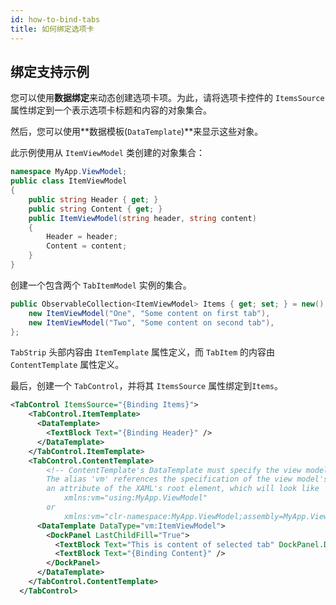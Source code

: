 ```yaml
---
id: how-to-bind-tabs
title: 如何绑定选项卡
---
```



## 绑定支持示例

您可以使用**数据绑定**来动态创建选项卡项。为此，请将选项卡控件的 `ItemsSource` 属性绑定到一个表示选项卡标题和内容的对象集合。

然后，您可以使用**数据模板(`DataTemplate`)**来显示这些对象。

此示例使用从 `ItemViewModel` 类创建的对象集合：

```csharp
namespace MyApp.ViewModel;
public class ItemViewModel
{
    public string Header { get; }
    public string Content { get; }
    public ItemViewModel(string header, string content)
    {
        Header = header;
        Content = content;
    }
}
```

创建一个包含两个 `TabItemModel` 实例的集合。

```csharp
public ObservableCollection<ItemViewModel> Items { get; set; } = new() { 
    new ItemViewModel("One", "Some content on first tab"),
    new ItemViewModel("Two", "Some content on second tab"),
};
```

`TabStrip` 头部内容由 `ItemTemplate` 属性定义，而 `TabItem` 的内容由 `ContentTemplate` 属性定义。

最后，创建一个 `TabControl`，并将其 `ItemsSource` 属性绑定到`Items`。

```xml
<TabControl ItemsSource="{Binding Items}">
    <TabControl.ItemTemplate>
      <DataTemplate>
        <TextBlock Text="{Binding Header}" />
      </DataTemplate>
    </TabControl.ItemTemplate>
    <TabControl.ContentTemplate>
        <!-- ContentTemplate's DataTemplate must specify the view model in DataType.
        The alias 'vm' references the specification of the view model's namespace in 
        an attribute of the XAML's root element, which will look like
            xmlns:vm="using:MyApp.ViewModel"
        or
            xmlns:vm="clr-namespace:MyApp.ViewModel;assembly=MyApp.ViewModel" -->
      <DataTemplate DataType="vm:ItemViewModel">
        <DockPanel LastChildFill="True">
          <TextBlock Text="This is content of selected tab" DockPanel.Dock="Top" FontWeight="Bold" />
          <TextBlock Text="{Binding Content}" />
        </DockPanel>
      </DataTemplate>
    </TabControl.ContentTemplate>
  </TabControl>
```
